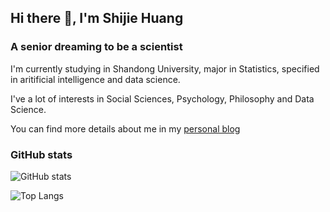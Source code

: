 ## Hi there 👋, I'm Shijie Huang

### A senior dreaming to be a scientist



I'm currently studying in Shandong University, major in Statistics, specified in aritificial intelligence and data science.

I've a lot of interests in Social Sciences, Psychology, Philosophy and Data Science.

You can find more details about me in my [personal blog](https://wudao.blog)

### GitHub stats

![GitHub stats](https://github-readme-stats.vercel.app/api?username=Huang-Shijie-SDUWH&count_private=true&bg_color=30,e96443,904e95&title_color=fff&text_color=fff)

![Top Langs](https://github-readme-stats.vercel.app/api/top-langs/?username=Huang-Shijie-SDUWH&layout=compact&hide=JavaScript&bg_color=30,e96443,904e95&title_color=fff&text_color=fff)
